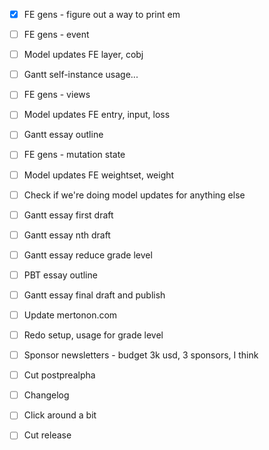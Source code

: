 - [x] FE gens - figure out a way to print em
- [ ] FE gens - event
- [ ] Model updates FE layer, cobj
- [ ] Gantt self-instance usage...

- [ ] FE gens - views
- [ ] Model updates FE entry, input, loss
- [ ] Gantt essay outline

- [ ] FE gens - mutation state
- [ ] Model updates FE weightset, weight
- [ ] Check if we're doing model updates for anything else
- [ ] Gantt essay first draft

- [ ] Gantt essay nth draft
- [ ] Gantt essay reduce grade level
- [ ] PBT essay outline

- [ ] Gantt essay final draft and publish
- [ ] Update mertonon.com
- [ ] Redo setup, usage for grade level
- [ ] Sponsor newsletters - budget 3k usd, 3 sponsors, I think
- [ ] Cut postprealpha

- [ ] Changelog
- [ ] Click around a bit
- [ ] Cut release
